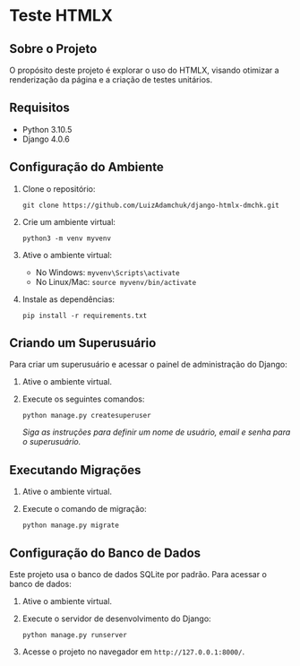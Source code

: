 # Teste HTMLX

## Sobre o Projeto

O propósito deste projeto é explorar o uso do HTMLX, visando otimizar a renderização da página e a criação de testes unitários.

## Requisitos

- Python 3.10.5
- Django 4.0.6

## Configuração do Ambiente

1. Clone o repositório:

   `git clone https://github.com/LuizAdamchuk/django-htmlx-dmchk.git`

2. Crie um ambiente virtual:

   `python3 -m venv myvenv`

3. Ative o ambiente virtual:

   - No Windows:
     `myvenv\Scripts\activate`
   - No Linux/Mac:
     `source myvenv/bin/activate`

4. Instale as dependências:

   `pip install -r requirements.txt`

## Criando um Superusuário

Para criar um superusuário e acessar o painel de administração do Django:

1. Ative o ambiente virtual.
2. Execute os seguintes comandos:

   `python manage.py createsuperuser`

   _Siga as instruções para definir um nome de usuário, email e senha para o superusuário._

## Executando Migrações

1. Ative o ambiente virtual.
2. Execute o comando de migração:

   `python manage.py migrate`

## Configuração do Banco de Dados

Este projeto usa o banco de dados SQLite por padrão. Para acessar o banco de dados:

1. Ative o ambiente virtual.
2. Execute o servidor de desenvolvimento do Django:

   `python manage.py runserver`

3. Acesse o projeto no navegador em `http://127.0.0.1:8000/`.
